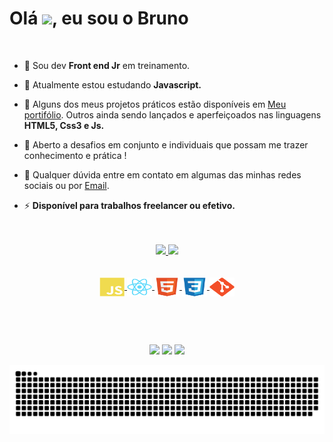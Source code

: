<h1 align= "left"> Olá <img src="https://raw.githubusercontent.com/kaueMarques/kaueMarques/master/hi.gif" width="30px">, eu sou o Bruno </h1>
<br>

- 🔭 Sou dev **Front end Jr** em treinamento.

- 🌱 Atualmente estou estudando **Javascript.**

- 👯 Alguns dos meus projetos práticos estão disponíveis em [Meu portifólio](https://portifolio01.vercel.app/). Outros ainda sendo lançados e aperfeiçoados nas linguagens **HTML5, Css3 e Js.**

- 🤔 Aberto a desafios em conjunto e individuais que possam me trazer conhecimento e prática !

- 💬 Qualquer dúvida entre em contato em algumas das minhas redes sociais ou por [Email](mailto:brunoornelio@hotmail.com).

- ⚡ **Disponível para trabalhos freelancer ou efetivo.** <br> <br> <br> 

<div align="center">
  <a href="https://github.com/09brsv">
  <img height="180em" src="https://github-readme-stats.vercel.app/api?username=09brsv&show_icons=true&theme=chartreuse-dark&include_all_commits=true&count_private=true"/>
  <img height="180em" src="https://github-readme-stats.vercel.app/api/top-langs/?username=09brsv&layout=compact&langs_count=7&theme=chartreuse-dark"/>
</div><br>

<div align="center"><br>
  <img align="center" alt="Bruno-Js" height="30" width="40" src="https://raw.githubusercontent.com/devicons/devicon/master/icons/javascript/javascript-plain.svg">
  <img align="center" alt="Bruno-React" height="30" width="40" src="https://raw.githubusercontent.com/devicons/devicon/master/icons/react/react-original.svg">
  <img align="center" alt="Bruno-HTML" height="30" width="40" src="https://raw.githubusercontent.com/devicons/devicon/master/icons/html5/html5-original.svg">
  <img align="center" alt="Bruno-CSS" height="30" width="40" src="https://raw.githubusercontent.com/devicons/devicon/master/icons/css3/css3-original.svg">
  <img align="center" alt="Bruno-Git" height="30" width="40" src="https://raw.githubusercontent.com/devicons/devicon/master/icons/git/git-original.svg">
  
</div><br>

  ##
  
 <br> 
<div align="center"> 
 
 <a href = "https://www.hackerrank.com/brunoornelio" target="_blank"><img src="https://img.shields.io/badge/-Hackerrank-2EC866?style=for-the-badge&logo=HackerRank&logoColor=white" target="_blank"></a>
  <a href = "mailto:brunoornelio@hotmail.com"><img src="https://img.shields.io/badge/Microsoft_Outlook-0078D4?style=for-the-badge&logo=microsoft-outlook&logoColor=white" target="_blank"></a>
  <a href="https://www.linkedin.com/in/bruno-batista09brsv" target="_blank"><img src="https://img.shields.io/badge/-LinkedIn-%230077B5?style=for-the-badge&logo=linkedin&logoColor=white" target="_blank"></a> <br>
 
  ![Snake animation](https://github.com/09brsv/09brsv/blob/output/github-contribution-grid-snake.svg)
 
</div>
